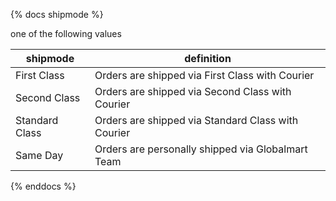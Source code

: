 {% docs shipmode %}

one of the following values

| shipmode       | definition                                         |
|----------------|----------------------------------------------------|
| First Class    | Orders are shipped via First Class with Courier    |
| Second Class   | Orders are shipped via Second Class with Courier   |
| Standard Class | Orders are shipped via Standard Class with Courier |
| Same Day       | Orders are personally shipped via Globalmart Team  |

{% enddocs %}